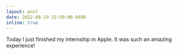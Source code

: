 ```yaml
---
layout: post
date: 2022-08-19 15:59:00-0400
inline: true
---
```


Today I just finished my internship in Apple. It was such an amazing experience! 
